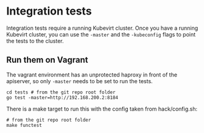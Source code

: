 # Integration tests

Integration tests require a running Kubevirt cluster.  Once you have a running
Kubevirt cluster, you can use the `-master` and the `-kubeconfig` flags to
point the tests to the cluster.

## Run them on Vagrant

The vagrant environment has an unprotected haproxy in front of the apiserver,
so only `-master` needs to be set to run the tests.

```
cd tests # from the git repo root folder
go test -master=http://192.168.200.2:8184
```

There is a make target to run this with the config
taken from hack/config.sh:

```
# from the git repo root folder
make functest
```
